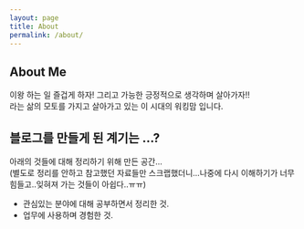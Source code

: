 ```yaml
---
layout: page
title: About
permalink: /about/
---
```


## About Me
이왕 하는 일 즐겁게 하자! 그리고 가능한 긍정적으로 생각하며 살아가자!!<br/>
라는 삶의 모토를 가지고 살아가고 있는 이 시대의 워킹맘 입니다.


## 블로그를 만들게 된 계기는 ...?
아래의 것들에 대해 정리하기 위해 만든 공간...<br/>
(별도로 정리를 안하고 참고했던 자료들만 스크랩했더니...나중에 다시 이해하기가 너무 힘들고..잊혀져 가는 것들이 아쉽다..ㅠㅠ)
* 관심있는 분야에 대해 공부하면서 정리한 것. 
* 업무에 사용하며 경험한 것.
